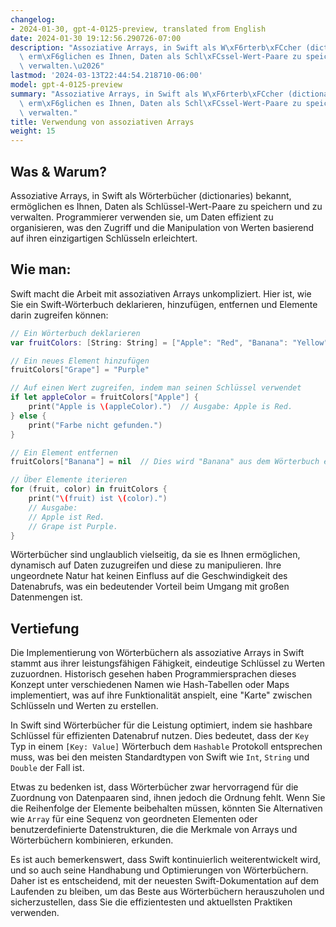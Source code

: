 ```yaml
---
changelog:
- 2024-01-30, gpt-4-0125-preview, translated from English
date: 2024-01-30 19:12:56.290726-07:00
description: "Assoziative Arrays, in Swift als W\xF6rterb\xFCcher (dictionaries) bekannt,\
  \ erm\xF6glichen es Ihnen, Daten als Schl\xFCssel-Wert-Paare zu speichern und zu\
  \ verwalten.\u2026"
lastmod: '2024-03-13T22:44:54.218710-06:00'
model: gpt-4-0125-preview
summary: "Assoziative Arrays, in Swift als W\xF6rterb\xFCcher (dictionaries) bekannt,\
  \ erm\xF6glichen es Ihnen, Daten als Schl\xFCssel-Wert-Paare zu speichern und zu\
  \ verwalten."
title: Verwendung von assoziativen Arrays
weight: 15
---
```


## Was & Warum?

Assoziative Arrays, in Swift als Wörterbücher (dictionaries) bekannt, ermöglichen es Ihnen, Daten als Schlüssel-Wert-Paare zu speichern und zu verwalten. Programmierer verwenden sie, um Daten effizient zu organisieren, was den Zugriff und die Manipulation von Werten basierend auf ihren einzigartigen Schlüsseln erleichtert.

## Wie man:

Swift macht die Arbeit mit assoziativen Arrays unkompliziert. Hier ist, wie Sie ein Swift-Wörterbuch deklarieren, hinzufügen, entfernen und Elemente darin zugreifen können:

```Swift
// Ein Wörterbuch deklarieren
var fruitColors: [String: String] = ["Apple": "Red", "Banana": "Yellow"]

// Ein neues Element hinzufügen
fruitColors["Grape"] = "Purple"

// Auf einen Wert zugreifen, indem man seinen Schlüssel verwendet
if let appleColor = fruitColors["Apple"] {
    print("Apple is \(appleColor).")  // Ausgabe: Apple is Red.
} else {
    print("Farbe nicht gefunden.")
}

// Ein Element entfernen
fruitColors["Banana"] = nil  // Dies wird "Banana" aus dem Wörterbuch entfernen

// Über Elemente iterieren
for (fruit, color) in fruitColors {
    print("\(fruit) ist \(color).")
    // Ausgabe:
    // Apple ist Red.
    // Grape ist Purple.
}
```

Wörterbücher sind unglaublich vielseitig, da sie es Ihnen ermöglichen, dynamisch auf Daten zuzugreifen und diese zu manipulieren. Ihre ungeordnete Natur hat keinen Einfluss auf die Geschwindigkeit des Datenabrufs, was ein bedeutender Vorteil beim Umgang mit großen Datenmengen ist.

## Vertiefung

Die Implementierung von Wörterbüchern als assoziative Arrays in Swift stammt aus ihrer leistungsfähigen Fähigkeit, eindeutige Schlüssel zu Werten zuzuordnen. Historisch gesehen haben Programmiersprachen dieses Konzept unter verschiedenen Namen wie Hash-Tabellen oder Maps implementiert, was auf ihre Funktionalität anspielt, eine "Karte" zwischen Schlüsseln und Werten zu erstellen.

In Swift sind Wörterbücher für die Leistung optimiert, indem sie hashbare Schlüssel für effizienten Datenabruf nutzen. Dies bedeutet, dass der `Key` Typ in einem `[Key: Value]` Wörterbuch dem `Hashable` Protokoll entsprechen muss, was bei den meisten Standardtypen von Swift wie `Int`, `String` und `Double` der Fall ist.

Etwas zu bedenken ist, dass Wörterbücher zwar hervorragend für die Zuordnung von Datenpaaren sind, ihnen jedoch die Ordnung fehlt. Wenn Sie die Reihenfolge der Elemente beibehalten müssen, könnten Sie Alternativen wie `Array` für eine Sequenz von geordneten Elementen oder benutzerdefinierte Datenstrukturen, die die Merkmale von Arrays und Wörterbüchern kombinieren, erkunden.

Es ist auch bemerkenswert, dass Swift kontinuierlich weiterentwickelt wird, und so auch seine Handhabung und Optimierungen von Wörterbüchern. Daher ist es entscheidend, mit der neuesten Swift-Dokumentation auf dem Laufenden zu bleiben, um das Beste aus Wörterbüchern herauszuholen und sicherzustellen, dass Sie die effizientesten und aktuellsten Praktiken verwenden.
